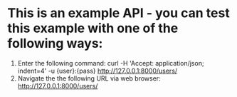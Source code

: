 # This is an example API - you can test this example with one of the following ways:
1. Enter the following command: curl -H 'Accept: application/json; indent=4' -u {user}:{pass} http://127.0.0.1:8000/users/
2. Navigate the the following URL via web browser: http://127.0.0.1:8000/users/